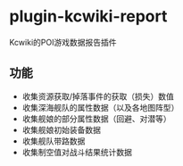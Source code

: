 # plugin-kcwiki-report

Kcwiki的POI游戏数据报告插件

## 功能

+ 收集资源获取/掉落事件的获取（损失）数值
+ 收集深海舰队的属性数据（以及各地图阵型）
+ 收集舰娘的部分属性数据（回避、对潜等）
+ 收集舰娘初始装备数据
+ 收集舰队带路数据
+ 收集制空值对战斗结果统计数据
